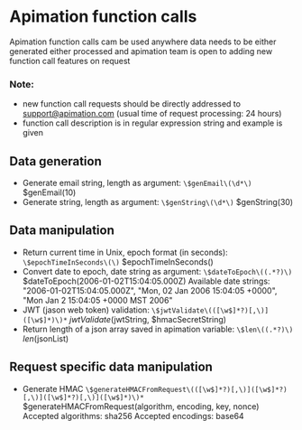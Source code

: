 # Apimation function calls

Apimation function calls cam be used anywhere data needs to be either generated either processed and apimation team is open to adding new function call features on request

### Note:
- new function call requests should be directly addressed to support@apimation.com (usual time of request processing: 24 hours)
- function call description is in regular expression string and example is given

## Data generation

- Generate email string, length as argument: `\$genEmail\(\d*\)` $genEmail(10)
- Generate string, length as argument: `\$genString\(\d*\)` $genString(30)

## Data manipulation

- Return current time in Unix, epoch format (in seconds): `\$epochTimeInSeconds\(\)` $epochTimeInSeconds()
- Convert date to epoch, date string as argument: `\$dateToEpoch\((.*?)\)`  $dateToEpoch(2006-01-02T15:04:05.000Z)
Available date strings:
"2006-01-02T15:04:05.000Z",
"Mon, 02 Jan 2006 15:04:05 +0000",
"Mon Jan 2 15:04:05 +0000 MST 2006"
- JWT (jason web token) validation:  `\$jwtValidate\(([\w$]*?)[,\)]([\w$]*)\)*` $jwtValidate($jwtString, $hmacSecretString)
- Return length of a json array saved in apimation variable: `\$len\((.*?)\)` $len($jsonList)

## Request specific data manipulation

- Generate HMAC `\$generateHMACFromRequest\(([\w$]*?)[,\)]([\w$]*?)[,\)]([\w$]*?)[,\)]([\w$]*)\)*` $generateHMACFromRequest(algorithm, encoding, key, nonce)
Accepted algorithms: sha256
Accepted encodings: base64
